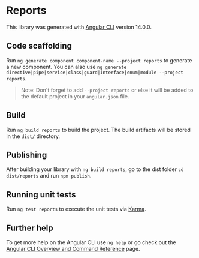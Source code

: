 # Reports

This library was generated with [Angular CLI](https://github.com/angular/angular-cli) version 14.0.0.

## Code scaffolding

Run `ng generate component component-name --project reports` to generate a new component. You can also use `ng generate directive|pipe|service|class|guard|interface|enum|module --project reports`.
> Note: Don't forget to add `--project reports` or else it will be added to the default project in your `angular.json` file. 

## Build

Run `ng build reports` to build the project. The build artifacts will be stored in the `dist/` directory.

## Publishing

After building your library with `ng build reports`, go to the dist folder `cd dist/reports` and run `npm publish`.

## Running unit tests

Run `ng test reports` to execute the unit tests via [Karma](https://karma-runner.github.io).

## Further help

To get more help on the Angular CLI use `ng help` or go check out the [Angular CLI Overview and Command Reference](https://angular.io/cli) page.
